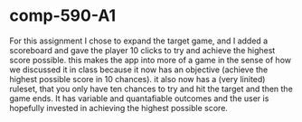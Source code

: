 # comp-590-A1

For this assignment I chose to expand the target game, and I added a scoreboard and gave the player 10 clicks to try and achieve the highest score possible. this makes the app into more of a game in the sense of how we discussed it in class because it now has an objective (achieve the highest possible score in 10 chances). it also now has a (very linited) ruleset, that you only have ten chances to try and hit the target and then the game ends. It has variable and quantafiable outcomes and the user is hopefully invested in achieving the highest possible score. 
